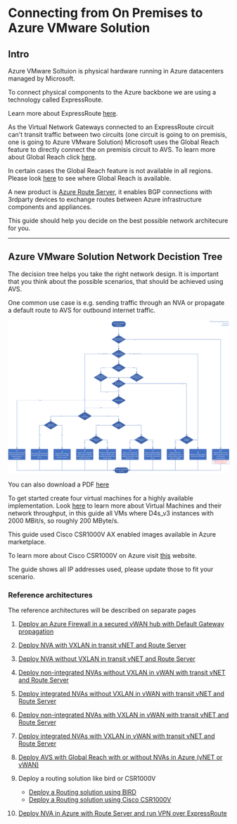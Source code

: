 # Connecting from On Premises to Azure VMware Solution

## Intro

Azure VMware Soltuion is physical hardware running in Azure datacenters managed by Microsoft.

To connect physical components to the Azure backbone we are using a technology called ExpressRoute.

Learn more about ExpressRoute [here](https://docs.microsoft.com/en-us/azure/expressroute/expressroute-introduction).

As the Virtual Network Gateways connected to an ExpressRoute circuit can't transit traffic between two circuits (one circuit is going to on premisis, one is going to Azure VMware Solution) Microsoft uses the Global Reach feature to directly connect the on premisis circuit to AVS.
To learn more about Global Reach click [here](https://docs.microsoft.com/en-us/azure/expressroute/expressroute-global-reach).

In certain cases the Global Reach feature is not available in all regions. Please look [here](https://docs.microsoft.com/en-us/azure/expressroute/expressroute-global-reach#availability) to see where Global Reach is available.

A new product is [Azure Route Server](https://docs.microsoft.com/en-us/azure/route-server/overview), it enables BGP connections with 3rdparty devices to exchange routes between Azure infrastructure components and appliances.

This guide should help you decide on the best possible network architecure for you.

---

## Azure VMware Solution Network Decistion Tree

The decision tree helps you take the right network design.
It is important that you think about the possible scenarios, that should be achieved using AVS.

One common use case is e.g. sending traffic through an NVA or propagate a default route to AVS for outbound internet traffic.

![AVS network decision tree](images/avs-network-decision-tree.png)

You can also download a PDF [here](avs-network-decision-tree.pdf)



To get started create four virtual machines for a highly available implementation.
Look [here](https://docs.microsoft.com/en-us/azure/virtual-machines/sizes-compute) to learn more about Virtual Machines and their network throughput, in this guide all VMs where D4s_v3 instances with 2000 MBit/s, so roughly 200 MByte/s.

This guide used Cisco CSR1000V AX enabled images available in Azure marketplace.

To learn more about Cisco CSR1000V on Azure visit [this](https://www.cisco.com/c/en/us/td/docs/routers/csr1000/software/azu/b_csr1000config-azure.html) website.

The guide shows all IP addresses used, please update those to fit your scenario.

### Reference architectures

The reference architectures will be described on separate pages

  1. [Deploy an Azure Firewall in a secured vWAN hub with Default Gateway propagation](deploy-an-azure-firewall-in-a-secured-vwan-hub-with-default-gateway-propagation)
  2. [Deploy NVA with VXLAN in transit vNET and Route Server](deploy-nva-with-vxlan-in-transit-vnet-and-route-server)
  3. [Deploy NVA without VXLAN in transit vNET and Route Server](deploy-nva-without-vxlan-in-transit-vnet-and-route-server)
  4. [Deploy non-integrated NVAs without VXLAN in vWAN with transit vNET and Route Server](deploy-non-integrated-nvas-without-vxlan-in-vwan-with-transit-vnet-and-route-server)
  5. [Deploy integrated NVAs without VXLAN in vWAN with transit vNET and Route Server](deploy-integrated-nvas-without-vxlan-in-vwan-with-transit-vnet-and-route-server)
  6. [Deploy non-integrated NVAs with VXLAN in vWAN with transit vNET and Route Server](deploy-non-integrated-nvas-with-vxlan-in-vwan-with-transit-vnet-and-route-server)
  7. [Deploy integrated NVAs with VXLAN in vWAN with transit vNET and Route Server](deploy-integrated-nvas-with-vxlan-in-vwan-with-transit-vnet-and-route-server)
  8. [Deploy AVS with Global Reach with or without NVAs in Azure (vNET or vWAN)](deploy-avs-with-global-reach-with-or-without-nvas-in-azure-vnet-or-vwan)
  9. Deploy a routing solution like bird or CSR1000V

      * [Deploy a Routing solution using BIRD](deploy-routing-bird)
      * [Deploy a Routing solution using Cisco CSR1000V](deploy-routing-csr1000v)
  
  10. [Deploy NVA in Azure with Route Server and run VPN over ExpressRoute](deploy-nva-in-azure-with-route-server-and-vpn-over-expressroute)
